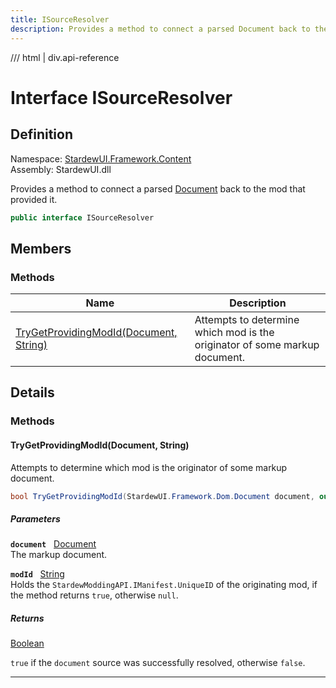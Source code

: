 ```yaml
---
title: ISourceResolver
description: Provides a method to connect a parsed Document back to the mod that provided it.
---
```


<link rel="stylesheet" href="/StardewUI/stylesheets/reference.css" />

/// html | div.api-reference

# Interface ISourceResolver

## Definition

<div class="api-definition" markdown>

Namespace: [StardewUI.Framework.Content](index.md)  
Assembly: StardewUI.dll  

</div>

Provides a method to connect a parsed [Document](../dom/document.md) back to the mod that provided it.

```cs
public interface ISourceResolver
```

## Members

### Methods

 | Name | Description |
| --- | --- |
| [TryGetProvidingModId(Document, String)](#trygetprovidingmodiddocument-string) | Attempts to determine which mod is the originator of some markup document. | 

## Details

### Methods

#### TryGetProvidingModId(Document, String)

Attempts to determine which mod is the originator of some markup document.

```cs
bool TryGetProvidingModId(StardewUI.Framework.Dom.Document document, out System.String modId);
```

##### Parameters

**`document`** &nbsp; [Document](../dom/document.md)  
The markup document.

**`modId`** &nbsp; [String](https://learn.microsoft.com/en-us/dotnet/api/system.string)  
Holds the `StardewModdingAPI.IManifest.UniqueID` of the originating mod, if the method returns `true`, otherwise `null`.

##### Returns

[Boolean](https://learn.microsoft.com/en-us/dotnet/api/system.boolean)

  `true` if the `document` source was successfully resolved, otherwise `false`.

-----

